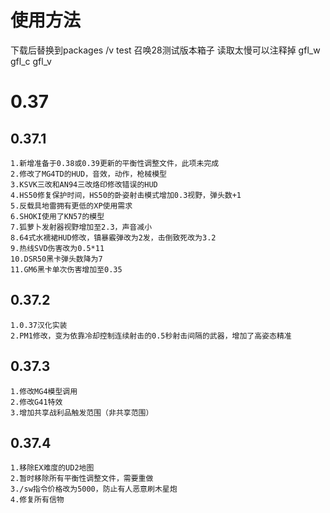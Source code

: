 # 使用方法
下载后替换到packages /v test 召唤28测试版本箱子 读取太慢可以注释掉 gfl_w gfl_c gfl_v


# 0.37

## 0.37.1
	1.新增准备于0.38或0.39更新的平衡性调整文件，此项未完成
	2.修改了MG4TD的HUD，音效，动作，枪械模型
	3.KSVK三改和AN94三改烙印修改错误的HUD
	4.HS50修复保护时间，HS50的卧姿射击模式增加0.3视野，弹头数+1
	5.反载具地雷拥有更低的XP使用需求
	6.SHOKI使用了KN57的模型
	7.狐萝卜发射器视野增加至2.3，声音减小
	8.64式水襦裙HUD修改，镇暴霰弹改为2发，击倒致死改为3.2
	9.热线SVD伤害改为0.5*11
	10.DSR50黑卡弹头数降为7
	11.GM6黑卡单次伤害增加至0.35

## 0.37.2
	1.0.37汉化实装
	2.PM1修改，变为依靠冷却控制连续射击的0.5秒射击间隔的武器，增加了高姿态精准
	
## 0.37.3
	1.修改MG4模型调用
	2.修改G41特效
	3.增加共享战利品触发范围（非共享范围）

## 0.37.4
	1.移除EX难度的UD2地图
	2.暂时移除所有平衡性调整文件，需要重做
	3./sw指令价格改为5000，防止有人恶意刷木星炮
	4.修复所有信物